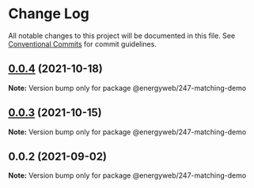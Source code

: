 # Change Log

All notable changes to this project will be documented in this file.
See [Conventional Commits](https://conventionalcommits.org) for commit guidelines.

## [0.0.4](https://github.com/energywebfoundation/origin-247-sdk/compare/@energyweb/247-matching-demo@0.0.3...@energyweb/247-matching-demo@0.0.4) (2021-10-18)

**Note:** Version bump only for package @energyweb/247-matching-demo





## [0.0.3](https://github.com/energywebfoundation/origin-247-sdk/compare/@energyweb/247-matching-demo@0.0.2...@energyweb/247-matching-demo@0.0.3) (2021-10-15)

**Note:** Version bump only for package @energyweb/247-matching-demo





## 0.0.2 (2021-09-02)

**Note:** Version bump only for package @energyweb/247-matching-demo
